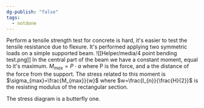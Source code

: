 ```yaml
---
dg-publish: "false"
tags:
  - notdone
---
```

Perform a tensile strength test for concrete is hard, it's easier to test the tensile resistance due to flexure. It's performed applying two symmetric loads on a simple supported beam. 
![[Helper/media/4 point bending test.png]]
In the central part of the beam we have a constant moment, equal to it's maximum. $M_{max}=P \cdot a$ where P is the force, and a the distance of the force from the support. 
The stress related to this moment is $\sigma_{max}=\frac{M_{max}}{w}$ where $w=\frac{I_{n}}{\frac{H}{2}}$ is the resisting modulus of the rectangular section. 

The stress diagram is a butterfly one. 

